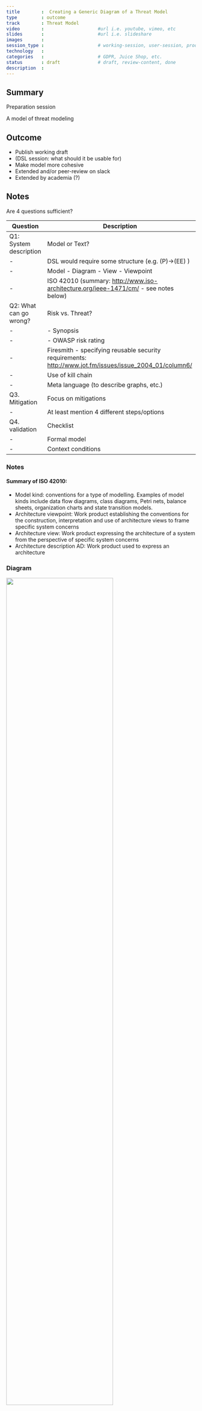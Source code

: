 ```yaml
---
title        :  Creating a Generic Diagram of a Threat Model 
type         : outcome
track        : Threat Model
video        :                    #url i.e. youtube, vimeo, etc
slides       :                    #url i.e. slideshare
images       :
session_type :                    # working-session, user-session, product-session            
technology   :
categories   :                    # GDPR, Juice Shop, etc.
status       : draft              # draft, review-content, done
description  :
---
```


## Summary
Preparation session

A model of threat modeling

## Outcome
- Publish working draft
- (DSL session: what should it be usable for)
- Make model more cohesive
- Extended and/or peer-review on slack
- Extended by academia (?)

## Notes

Are 4 questions sufficient?

Question|Description 
--------|------------
Q1: System description|Model or Text? 
-|DSL would require some structure (e.g. (P)->(EE) )
-|Model - Diagram - View - Viewpoint
-|ISO 42010 (summary: http://www.iso-architecture.org/ieee-1471/cm/ - see notes below)
Q2: What can go wrong?|Risk vs. Threat?
-|  - Synopsis
-|  - OWASP risk rating
-| Firesmith - specifying reusable security requirements: http://www.jot.fm/issues/issue_2004_01/column6/
-|Use of kill chain
-|Meta language (to describe graphs, etc.)
Q3. Mitigation|Focus on mitigations
-|At least mention 4 different steps/options
Q4. validation|Checklist
-|Formal model
-|Context conditions

### Notes

#### Summary of ISO 42010:
 - Model kind: conventions for a type of modelling. Examples of model kinds include data flow diagrams, class diagrams, Petri nets, balance sheets, organization charts and state transition models.
 - Architecture viewpoint:
Work product establishing the conventions for the construction, interpretation and use of architecture views to frame specific system concerns
 - Architecture view:
Work product expressing the architecture of a system from the perspective of specific system concerns
 - Architecture description AD:
Work product used to express an architecture

### Diagram

<img src="https://user-images.githubusercontent.com/22427294/58893966-0de31a80-86e9-11e9-90c5-debda7526773.png" width="75%">




